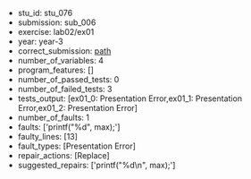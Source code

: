 - stu_id: stu_076	       
- submission: sub_006
- exercise: lab02/ex01
- year: year-3
- correct_submission: [path](https://github.com/pmorvalho/C-Pack-IPAs/blob/main/correct_submissions/year-3/lab02/ex01/ex01-stu_076-sub_007)
- number_of_variables: 4
- program_features: [] 
- number_of_passed_tests: 0
- number_of_failed_tests: 3
- tests_output: [ex01_0: Presentation Error,ex01_1: Presentation Error,ex01_2: Presentation Error]
- number_of_faults: 1
- faults: ['printf("%d", max);']
- faulty_lines: [13]
- fault_types: [Presentation Error]
- repair_actions: [Replace] 
- suggested_repairs: ['printf("%d\n", max);']
